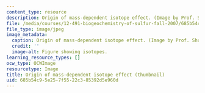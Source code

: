 ```yaml
---
content_type: resource
description: Origin of mass-dependent isotope effect. (Image by Prof. Shuhei Ono.)
file: /media/courses/12-491-biogeochemistry-of-sulfur-fall-2007/685b54c95e257f5522c385392d5e960d_12-491f07-th.jpg
file_type: image/jpeg
image_metadata:
  caption: Origin of mass-dependent isotope effect. (Image by Prof. Shuhei Ono.)
  credit: ''
  image-alt: Figure showing isotopes.
learning_resource_types: []
ocw_type: OCWImage
resourcetype: Image
title: Origin of mass-dependent isotope effect (thumbnail)
uid: 685b54c9-5e25-7f55-22c3-85392d5e960d
---
```


